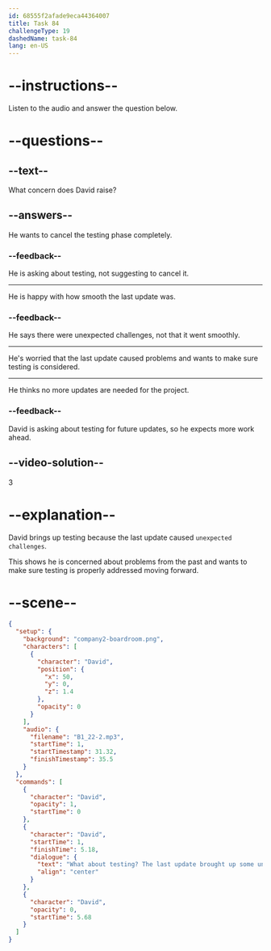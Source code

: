 ```yaml
---
id: 68555f2afade9eca44364007
title: Task 84
challengeType: 19
dashedName: task-84
lang: en-US
---
```


<!-- (Audio) David: What about testing? The last update brought up some unexpected challenges. -->

# --instructions--

Listen to the audio and answer the question below.

# --questions--

## --text--

What concern does David raise?

## --answers--

He wants to cancel the testing phase completely.

### --feedback--

He is asking about testing, not suggesting to cancel it.

---

He is happy with how smooth the last update was.

### --feedback--

He says there were unexpected challenges, not that it went smoothly.

---

He's worried that the last update caused problems and wants to make sure testing is considered.

---

He thinks no more updates are needed for the project.

### --feedback--

David is asking about testing for future updates, so he expects more work ahead.

## --video-solution--

3

# --explanation--

David brings up testing because the last update caused `unexpected challenges`.

This shows he is concerned about problems from the past and wants to make sure testing is properly addressed moving forward.

# --scene--

```json
{
  "setup": {
    "background": "company2-boardroom.png",
    "characters": [
      {
        "character": "David",
        "position": {
          "x": 50,
          "y": 0,
          "z": 1.4
        },
        "opacity": 0
      }
    ],
    "audio": {
      "filename": "B1_22-2.mp3",
      "startTime": 1,
      "startTimestamp": 31.32,
      "finishTimestamp": 35.5
    }
  },
  "commands": [
    {
      "character": "David",
      "opacity": 1,
      "startTime": 0
    },
    {
      "character": "David",
      "startTime": 1,
      "finishTime": 5.18,
      "dialogue": {
        "text": "What about testing? The last update brought up some unexpected challenges.",
        "align": "center"
      }
    },
    {
      "character": "David",
      "opacity": 0,
      "startTime": 5.68
    }
  ]
}
```

